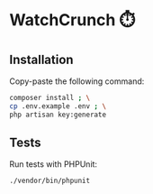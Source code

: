 # WatchCrunch ⏱️

## Installation

Copy-paste the following command:

```bash
composer install ; \
cp .env.example .env ; \
php artisan key:generate
```

## Tests

Run tests with PHPUnit:

```bash
./vendor/bin/phpunit
```

